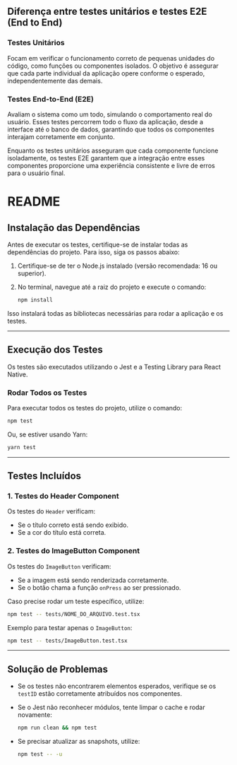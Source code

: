 ## Diferença entre testes unitários e testes E2E (End to End)

### Testes Unitários

Focam em verificar o funcionamento correto de pequenas unidades do código, como funções ou componentes isolados. O objetivo é assegurar que cada parte individual da aplicação opere conforme o esperado, independentemente das demais.

### Testes End-to-End (E2E)

Avaliam o sistema como um todo, simulando o comportamento real do usuário. Esses testes percorrem todo o fluxo da aplicação, desde a interface até o banco de dados, garantindo que todos os componentes interajam corretamente em conjunto.

Enquanto os testes unitários asseguram que cada componente funcione isoladamente, os testes E2E garantem que a integração entre esses componentes proporcione uma experiência consistente e livre de erros para o usuário final.

# README

## Instalação das Dependências

Antes de executar os testes, certifique-se de instalar todas as dependências do projeto. Para isso, siga os passos abaixo:

1. Certifique-se de ter o Node.js instalado (versão recomendada: 16 ou superior).
2. No terminal, navegue até a raiz do projeto e execute o comando:

   ```sh
   npm install
   ```

Isso instalará todas as bibliotecas necessárias para rodar a aplicação e os testes.

---

## Execução dos Testes

Os testes são executados utilizando o Jest e a Testing Library para React Native.

### Rodar Todos os Testes

Para executar todos os testes do projeto, utilize o comando:

```sh
npm test
```

Ou, se estiver usando Yarn:

```sh
yarn test
```

---

## Testes Incluídos

### 1. Testes do Header Component

Os testes do `Header` verificam:

- Se o título correto está sendo exibido.
- Se a cor do título está correta.

### 2. Testes do ImageButton Component

Os testes do `ImageButton` verificam:

- Se a imagem está sendo renderizada corretamente.
- Se o botão chama a função `onPress` ao ser pressionado.

Caso precise rodar um teste específico, utilize:

```sh
npm test -- tests/NOME_DO_ARQUIVO.test.tsx
```

Exemplo para testar apenas o `ImageButton`:

```sh
npm test -- tests/ImageButton.test.tsx
```

---

## Solução de Problemas

- Se os testes não encontrarem elementos esperados, verifique se os `testID` estão corretamente atribuídos nos componentes.
- Se o Jest não reconhecer módulos, tente limpar o cache e rodar novamente:

  ```sh
  npm run clean && npm test
  ```

- Se precisar atualizar as snapshots, utilize:

  ```sh
  npm test -- -u
  ```
